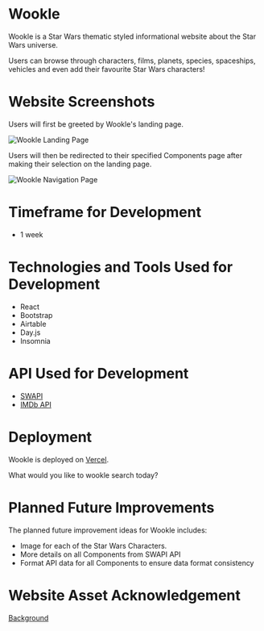 # Wookle

Wookle is a Star Wars thematic styled informational website about the Star Wars universe.

Users can browse through characters, films, planets, species, spaceships, vehicles and even add their favourite Star Wars characters!


# Website Screenshots

Users will first be greeted by Wookle's landing page.

![Wookle Landing Page](https://i.imgur.com/7IOWR5K.png)

Users will then be redirected to their specified Components page after making their selection on the landing page.

![Wookle Navigation Page](https://i.imgur.com/Jj4qWSz.png)


# Timeframe for Development

- 1 week


# Technologies and Tools Used for Development

- React
- Bootstrap
- Airtable
- Day.js
- Insomnia


# API Used for Development

- [SWAPI](https://swapi.dev/)
- [IMDb API](https://imdb-api.com/)


# Deployment

Wookle is deployed on [Vercel](https://wookle.vercel.app/).

What would you like to wookle search today?


# Planned Future Improvements

The planned future improvement ideas for Wookle includes:

- Image for each of the Star Wars Characters.
- More details on all Components from SWAPI API
- Format API data for all Components to ensure data format consistency


# Website Asset Acknowledgement

[Background](https://pixabay.com/illustrations/space-stars-star-wars-darck-black-1164579/)

